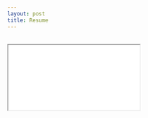 ```yaml
---
layout: post
title: Resume
---
```


<br>
<!-- <object data="./files/Online_Resume.pdf" type="application/pdf" width="100%" height="1150px">
    <embed src="./files/Online_Resume.pdf">
        <p>This browser does not support PDFs. Please download the PDF to view it: <a href="./files/Online_Resume.pdf">Download PDF</a>.</p>
    </embed>
</object> -->

<!-- <iframe src="./files/Online_Resume.pdf#view=fitH" title="Resume" width="100%" height="1150px" > -->
<!-- <meta name="viewport" content="width=device-width, initial-scale=2" /> -->

<!-- <html>
  <body>
    <iframe src="./files/Online_Resume.pdf" title="Resume" width="100%" height="1150px" >
    <p>This browser does not support PDFs. Please download the PDF to view it: <a href="./files/Online_Resume.pdf">Download PDF</a>.</p>
    </iframe>
  </body>
</html> -->

<div class = "resume-container">
    <iframe src="./files/Online_Resume.pdf" title="Resume" >
    <meta name="viewport" content="width=device-width, initial-scale=1" />
    </iframe>
</div>

<!-- width="100%" height="1150px"  -->